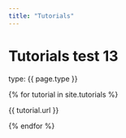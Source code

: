 ```yaml
---
title: "Tutorials"
---
```

# Tutorials test 13

<p>type: {{ page.type }}</p>
{% for tutorial in site.tutorials %}
  <p>{{ tutorial.url }}</p>
{% endfor %}
